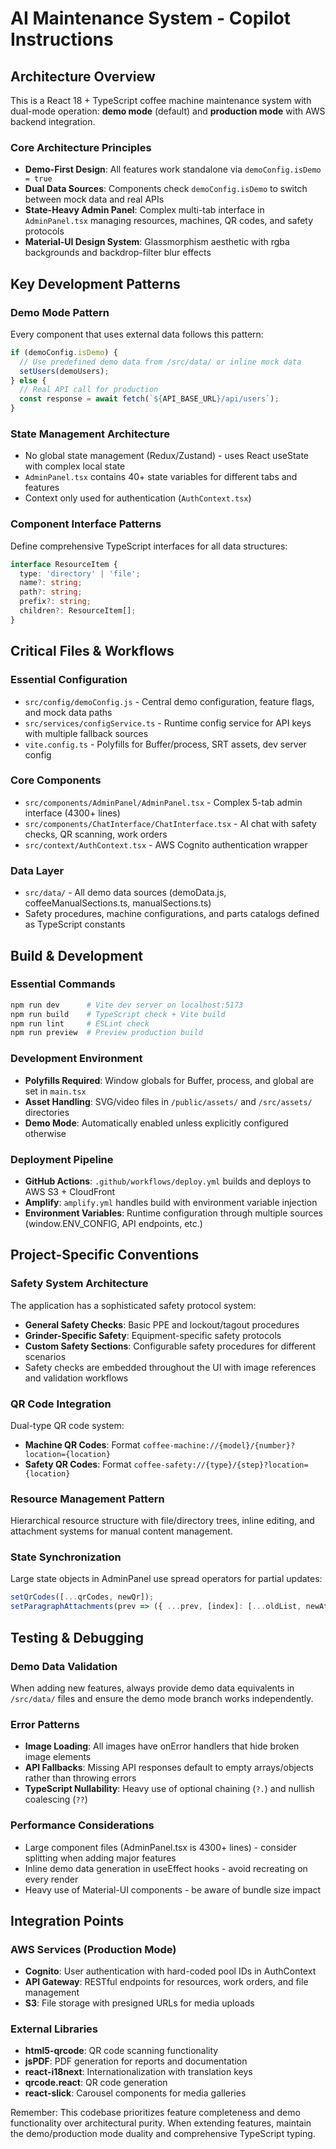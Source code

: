 # AI Maintenance System - Copilot Instructions

## Architecture Overview

This is a React 18 + TypeScript coffee machine maintenance system with dual-mode operation: **demo mode** (default) and **production mode** with AWS backend integration.

### Core Architecture Principles
- **Demo-First Design**: All features work standalone via `demoConfig.isDemo = true`
- **Dual Data Sources**: Components check `demoConfig.isDemo` to switch between mock data and real APIs
- **State-Heavy Admin Panel**: Complex multi-tab interface in `AdminPanel.tsx` managing resources, machines, QR codes, and safety protocols
- **Material-UI Design System**: Glassmorphism aesthetic with rgba backgrounds and backdrop-filter blur effects

## Key Development Patterns

### Demo Mode Pattern
Every component that uses external data follows this pattern:
```typescript
if (demoConfig.isDemo) {
  // Use predefined demo data from /src/data/ or inline mock data
  setUsers(demoUsers);
} else {
  // Real API call for production
  const response = await fetch(`${API_BASE_URL}/api/users`);
}
```

### State Management Architecture
- No global state management (Redux/Zustand) - uses React useState with complex local state
- `AdminPanel.tsx` contains 40+ state variables for different tabs and features
- Context only used for authentication (`AuthContext.tsx`)

### Component Interface Patterns
Define comprehensive TypeScript interfaces for all data structures:
```typescript
interface ResourceItem {
  type: 'directory' | 'file';
  name?: string;
  path?: string;
  prefix?: string;
  children?: ResourceItem[];
}
```

## Critical Files & Workflows

### Essential Configuration
- `src/config/demoConfig.js` - Central demo configuration, feature flags, and mock data paths
- `src/services/configService.ts` - Runtime config service for API keys with multiple fallback sources
- `vite.config.ts` - Polyfills for Buffer/process, SRT assets, dev server config

### Core Components
- `src/components/AdminPanel/AdminPanel.tsx` - Complex 5-tab admin interface (4300+ lines)
- `src/components/ChatInterface/ChatInterface.tsx` - AI chat with safety checks, QR scanning, work orders
- `src/context/AuthContext.tsx` - AWS Cognito authentication wrapper

### Data Layer
- `src/data/` - All demo data sources (demoData.js, coffeeManualSections.ts, manualSections.ts)
- Safety procedures, machine configurations, and parts catalogs defined as TypeScript constants

## Build & Development

### Essential Commands
```bash
npm run dev      # Vite dev server on localhost:5173
npm run build    # TypeScript check + Vite build
npm run lint     # ESLint check
npm run preview  # Preview production build
```

### Development Environment
- **Polyfills Required**: Window globals for Buffer, process, and global are set in `main.tsx`
- **Asset Handling**: SVG/video files in `/public/assets/` and `/src/assets/` directories
- **Demo Mode**: Automatically enabled unless explicitly configured otherwise

### Deployment Pipeline
- **GitHub Actions**: `.github/workflows/deploy.yml` builds and deploys to AWS S3 + CloudFront
- **Amplify**: `amplify.yml` handles build with environment variable injection
- **Environment Variables**: Runtime configuration through multiple sources (window.ENV_CONFIG, API endpoints, etc.)

## Project-Specific Conventions

### Safety System Architecture
The application has a sophisticated safety protocol system:
- **General Safety Checks**: Basic PPE and lockout/tagout procedures
- **Grinder-Specific Safety**: Equipment-specific safety protocols
- **Custom Safety Sections**: Configurable safety procedures for different scenarios
- Safety checks are embedded throughout the UI with image references and validation workflows

### QR Code Integration
Dual-type QR code system:
- **Machine QR Codes**: Format `coffee-machine://{model}/{number}?location={location}`
- **Safety QR Codes**: Format `coffee-safety://{type}/{step}?location={location}`

### Resource Management Pattern
Hierarchical resource structure with file/directory trees, inline editing, and attachment systems for manual content management.

### State Synchronization
Large state objects in AdminPanel use spread operators for partial updates:
```typescript
setQrCodes([...qrCodes, newQr]);
setParagraphAttachments(prev => ({ ...prev, [index]: [...oldList, newAtt] }));
```

## Testing & Debugging

### Demo Data Validation
When adding new features, always provide demo data equivalents in `/src/data/` files and ensure the demo mode branch works independently.

### Error Patterns
- **Image Loading**: All images have onError handlers that hide broken image elements
- **API Fallbacks**: Missing API responses default to empty arrays/objects rather than throwing errors
- **TypeScript Nullability**: Heavy use of optional chaining (`?.`) and nullish coalescing (`??`)

### Performance Considerations
- Large component files (AdminPanel.tsx is 4300+ lines) - consider splitting when adding major features
- Inline demo data generation in useEffect hooks - avoid recreating on every render
- Heavy use of Material-UI components - be aware of bundle size impact

## Integration Points

### AWS Services (Production Mode)
- **Cognito**: User authentication with hard-coded pool IDs in AuthContext
- **API Gateway**: RESTful endpoints for resources, work orders, and file management
- **S3**: File storage with presigned URLs for media uploads

### External Libraries
- **html5-qrcode**: QR code scanning functionality
- **jsPDF**: PDF generation for reports and documentation
- **react-i18next**: Internationalization with translation keys
- **qrcode.react**: QR code generation
- **react-slick**: Carousel components for media galleries

Remember: This codebase prioritizes feature completeness and demo functionality over architectural purity. When extending features, maintain the demo/production mode duality and comprehensive TypeScript typing.

